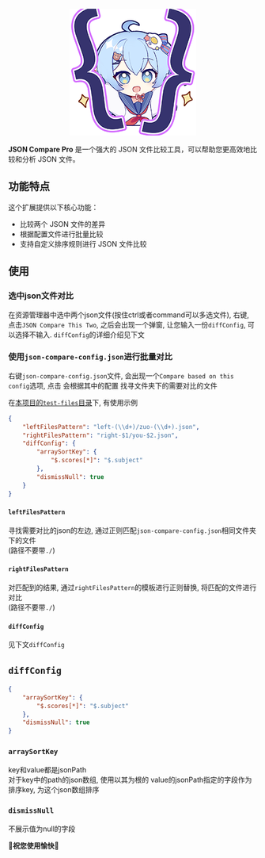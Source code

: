 <p align="center">
  <img src="https://raw.githubusercontent.com/QriDoki/vscode-plugin-json-compare-pro/main/.github/images/logo.png" alt="logo"></img>
</p>

**JSON Compare Pro** 是一个强大的 JSON 文件比较工具，可以帮助您更高效地比较和分析 JSON 文件。

## 功能特点
这个扩展提供以下核心功能：

- 比较两个 JSON 文件的差异
- 根据配置文件进行批量比较
- 支持自定义排序规则进行 JSON 文件比较

## 使用
### 选中json文件对比
在资源管理器中选中两个json文件(按住ctrl或者command可以多选文件), 右键, 点击`JSON Compare This Two`, 之后会出现一个弹窗, 让您输入一份`diffConfig`, 可以选择不输入. `diffConfig`的详细介绍见下文  

### 使用`json-compare-config.json`进行批量对比
右键`json-compare-config.json`文件, 会出现一个`Compare based on this config`选项, 点击 会根据其中的配置 找寻文件夹下的需要对比的文件  

在[本项目的`test-files`目录](https://github.com/QriDoki/vscode-plugin-json-compare-pro/tree/main/test-files)下, 有使用示例  
```json
{
    "leftFilesPattern": "left-(\\d+)/zuo-(\\d+).json",
    "rightFilesPattern": "right-$1/you-$2.json",
    "diffConfig": {
        "arraySortKey": {
            "$.scores[*]": "$.subject"
        },
        "dismissNull": true
    }
}
```
#### `leftFilesPattern`
寻找需要对比的json的左边, 通过正则匹配`json-compare-config.json`相同文件夹下的文件  
(路径不要带`./`)  

#### `rightFilesPattern`
对匹配到的结果, 通过`rightFilesPattern`的模板进行正则替换, 将匹配的文件进行对比  
(路径不要带`./`)  

#### `diffConfig`
见下文`diffConfig`  

## `diffConfig`
```json
{
    "arraySortKey": {
        "$.scores[*]": "$.subject"
    },
    "dismissNull": true
}
```

### `arraySortKey`
key和value都是jsonPath  
对于key中的path的json数组, 使用以其为根的 value的jsonPath指定的字段作为排序key, 为这个json数组排序  

### `dismissNull`
不展示值为null的字段  

**🎉祝您使用愉快🎉**
